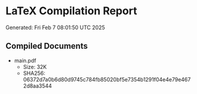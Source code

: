 # LaTeX Compilation Report
Generated: Fri Feb  7 08:01:50 UTC 2025
## Compiled Documents
- main.pdf
  - Size: 32K
  - SHA256: 06372d7a0b6d80d9745c784fb85020bf5e7354b1291f04e4e79e4672d8aa3544
